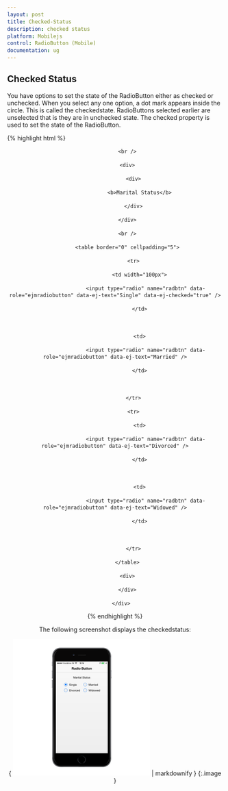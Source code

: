```yaml
---
layout: post
title: Checked-Status
description: checked status
platform: Mobilejs
control: RadioButton (Mobile)
documentation: ug
---
```


## Checked Status

You have options to set the state of the RadioButton either as checked or unchecked. When you select any one option, a dot mark appears inside the circle. This is called the checkedstate. RadioButtons selected earlier are unselected that is they are in unchecked state. The checked property is used to set the state of the RadioButton.

{% highlight html %}



  <div align="center">

            <br />

            <div>

                <div>

                    <b>Marital Status</b>

                </div>

            </div>

            <br />

            <table border="0" cellpadding="5">

                <tr>

                    <td width="100px">

                        <input type="radio" name="radbtn" data-role="ejmradiobutton" data-ej-text="Single" data-ej-checked="true" />

                    </td>



                    <td>

                        <input type="radio" name="radbtn" data-role="ejmradiobutton" data-ej-text="Married" />

                    </td>



                </tr>

                <tr>

                    <td>

                        <input type="radio" name="radbtn" data-role="ejmradiobutton" data-ej-text="Divorced" />

                    </td>



                    <td>

                        <input type="radio" name="radbtn" data-role="ejmradiobutton" data-ej-text="Widowed" />

                    </td>



                </tr>

            </table>

            <div>

            </div>

        </div>





{% endhighlight %}

The following screenshot displays the checkedstatus:

{ ![](Checked-Status_images/Checked-Status_img1.png) | markdownify }
{:.image }


